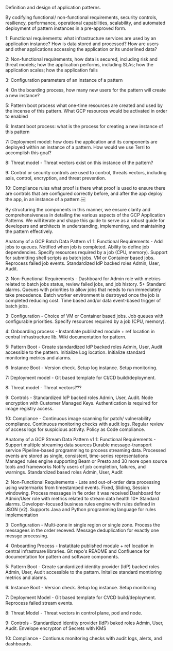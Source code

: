 Definition and design of application patterns.

By codifying functional/ non-functional requirements, security controls, resiliency, performance, operational capabilities, scalability, and automated deployment of pattern instances in a pre-approved form.

1: Functional requirements: what infrastructure services are used by an application instance? How is data stored and processed? How are users and other applications accessing the application or its underlined data?

2: Non-functional requirements, how data is secured, including risk and threat models; how the application performs, including SLAs; how the application scales; how the application fails

3: Configuration parameters of an instance of a pattern 

4: On the boarding process, how many new users for the pattern will create a new instance? 

5: Pattern boot process what one-time resources are created and used by the incense of this pattern. What GCP resources would be activated in order to enabled 

6: Instant boot process: what is the process for creating a new instance of this pattern 

7: Deployment model: how does the application and its components are deployed within an instance of a pattern. How would we use Terri to accomplish this goal? 

8: Threat model - Threat vectors exist on this instance of the pattern?

9: Control or security controls are used to control, threats vectors, including axis, control, encryption, and threat prevention.

10: Compliance rules what proof is there what proof is used to ensure there are controls that are configured correctly before, and after the app deploy the app, in an instance of a pattern.￼

By structuring the components in this manner, we ensure clarity and comprehensiveness in detailing the various aspects of the GCP Application Patterns. We will iterate and shape this guide to serve as a robust guide for developers and architects in understanding, implementing, and maintaining the pattern effectively.

Anatomy of a GCP Batch Data Pattern v1
1: Functional Requirements - Add jobs to queues. Notified when job is completed. Ability to define job dependencies. Specify resources required by a job (CPU, memory). Support for submitting shell scripts as batch jobs. VM or Container based jobs. Reprocess failed job events. Standardized IdP backed roles Admin, User, Audit.

2: Non-Functional Requirements - Dashboard for Admin role with metrics related to batch jobs status, review failed jobs, and job history. 5+ Standard alarms. Queues with priorities to allow jobs that needs to run immediately take precedence. Batch worker environment is destroyed once the job is completed reducing cost. Time based and/or data event-based trigger of batch jobs.

3: Configuration - Choice of VM or Container based jobs. Job queues with configurable priorities. Specify resources required by a job (CPU, memory).

4: Onboarding process - Instantiate published module + ref location in central infrastructure lib. Wiki documentation for pattern.

5: Pattern Boot - Create standardized IdP backed roles Admin, User, Audit accessible to the pattern. Initialize Log location. Initialize standard monitoring metrics and alarms.

6: Instance Boot - Version check. Setup log instance. Setup monitoring.

7: Deployment model - Git based template for CI/CD build/deployment.

8: Threat model - Threat vectors???

9: Controls - Standardized IdP backed roles Admin, User, Audit. Node encryption with Customer Managed Keys. Authentication is required for image registry access.

10: Compliance - Continuous image scanning for patch/ vulnerability compliance. Continuous monitoring checks with audit logs. Regular review of access logs for suspicious activity. Policy as Code compliance.

Anatomy of a GCP Stream Data Pattern v1
1: Functional Requirements - Support multiple streaming data sources Durable message-transport service Pipeline-based programming to process streaming data. Processed events are stored as single, consistent, time-series representations Managed rules engine supporting Beam or Presto and 30 more open source tools and frameworks Notify users of job completion, failures, and warnings. Standardized based roles Admin, User, Audit

2: Non-Functional Requirements - Late and out-of-order data processing using watermarks from timestamped events. Fixed, Sliding, Session windowing. Process messages in fie order it was received Dashboard for Admin/User role with metrics related to stream data health
10+ Standard alarms. Developer-focused business rules engine with rules defined in JSON (v2). Supports Java and Python programming language for rules implementation

3: Configuration - Multi-zone in single region or single zone. Process the messagees in the order receved. Message deduplication for exactly one messge processing.

4: Onboarding Process - Instatitate published module + ref location in central infrastruare libraries. Git repo's README and Confluence for documentation for pattern and software components.

5: Pattern Boot - Create sandardized identity provider (IdP) backed roles Admin, User, Audit accessible to the pattarn. Initalize standard montioring metrics and alarms.

6: Instance Boot - Version check. Setup log instance. Setup monitoring

7: Deployment Model - Git based template for CVCD build/deployment. Reprocess failed stream events.

8: Threat Model - Threat vectors in control plane, pod and node.

9: Controls - Standardized identity provider (IdP) baked roles Admin, User, Audit. Envelope encrypton of Secrets with KMS

10: Compliance - Contiunus monitoring checks with audit logs, alerts, and dashboards.
